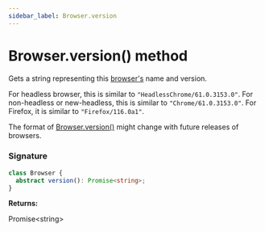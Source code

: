 ```yaml
---
sidebar_label: Browser.version
---
```


# Browser.version() method

Gets a string representing this [browser's](./puppeteer.browser.md) name and version.

For headless browser, this is similar to `"HeadlessChrome/61.0.3153.0"`. For non-headless or new-headless, this is similar to `"Chrome/61.0.3153.0"`. For Firefox, it is similar to `"Firefox/116.0a1"`.

The format of [Browser.version()](./puppeteer.browser.version.md) might change with future releases of browsers.

### Signature

```typescript
class Browser {
  abstract version(): Promise<string>;
}
```

**Returns:**

Promise&lt;string&gt;

